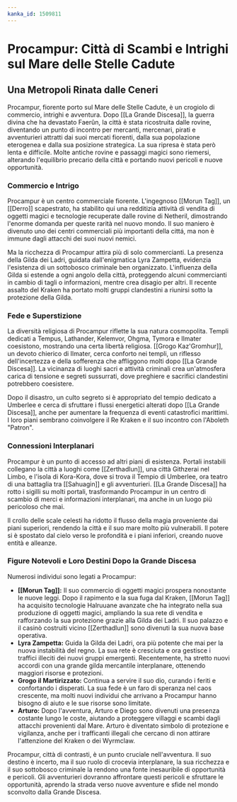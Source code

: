 ```yaml
---
kanka_id: 1509811
---
```


# Procampur: Città di Scambi e Intrighi sul Mare delle Stelle Cadute

## Una Metropoli Rinata dalle Ceneri

Procampur, fiorente porto sul Mare delle Stelle Cadute, è un crogiolo di commercio, intrighi e avventura. Dopo [[La Grande Discesa]], la guerra divina che ha devastato Faerûn, la città è stata ricostruita dalle rovine, diventando un punto di incontro per mercanti, mercenari, pirati e avventurieri attratti dai suoi mercati fiorenti, dalla sua popolazione eterogenea e dalla sua posizione strategica. La sua ripresa è stata però lenta e difficile. Molte antiche rovine e passaggi magici sono riemersi, alterando l'equilibrio precario della città e portando nuovi pericoli e nuove opportunità.

### Commercio e Intrigo

Procampur è un centro commerciale fiorente. L'ingegnoso [[Morun Tag]], un [[Derro]] scapestrato, ha stabilito qui una redditizia attività di vendita di oggetti magici e tecnologie recuperate dalle rovine di Netheril, dimostrando l'enorme domanda per queste rarità nel nuovo mondo. Il suo maniero è divenuto uno dei centri commerciali più importanti della cittá, ma non è immune dagli attacchi dei suoi nuovi nemici.

Ma la ricchezza di Procampur attira più di solo commercianti. La presenza della Gilda dei Ladri, guidata dall'enigmatica Lyra Zampetta, evidenzia l'esistenza di un sottobosco criminale ben organizzato. L'influenza della Gilda si estende a ogni angolo della città, proteggendo alcuni commercianti in cambio di tagli o informazioni, mentre crea disagio per altri. Il recente assalto del Kraken ha portato molti gruppi clandestini a riunirsi sotto la protezione della Gilda.

### Fede e Superstizione

La diversità religiosa di Procampur riflette la sua natura cosmopolita. Templi dedicati a Tempus, Lathander, Kelemvor, Ohgma, Tymora e Ilmater coesistono, mostrando una certa libertà religiosa. [[Grogo Kaz'Gromhur]], un devoto chierico di Ilmater, cerca conforto nei templi, un riflesso dell'incertezza e della sofferenza che affliggono molti dopo [[La Grande Discesa]]. La vicinanza di luoghi sacri e attività criminali crea un'atmosfera carica di tensione e segreti sussurrati, dove preghiere e sacrifici clandestini potrebbero coesistere.

Dopo il disastro, un culto segreto si è appropriato del tempio dedicato a Umberlee e cerca di sfruttare i flussi energetici alterati dopo [[La Grande Discesa]], anche per aumentare la frequenza di eventi catastrofici marittimi. I loro piani sembrano coinvolgere il Re Kraken e il suo incontro con l'Aboleth "Patron".

### Connessioni Interplanari

Procampur è un punto di accesso ad altri piani di esistenza. Portali instabili collegano la città a luoghi come [[Zerthadlun]], una città Githzerai nel Limbo, e l'isola di Kora-Kora, dove si trova il Tempio di Umberlee, ora teatro di una battaglia tra [[Sahuagin]] e gli avventurieri. [[La Grande Discesa]] ha rotto i sigilli su molti portali, trasformando Procampur in un centro di scambio di merci e informazioni interplanari, ma anche in un luogo più pericoloso che mai.

Il crollo delle scale celesti ha ridotto il flusso della magia proveniente dai piani superiori, rendendo la città e il suo mare molto più vulnerabili. Il potere si è spostato dal cielo verso le profondità e i piani inferiori, creando nuove entità e alleanze.

### Figure Notevoli e Loro Destini Dopo la Grande Discesa

Numerosi individui sono legati a Procampur:

* **[[Morun Tag]]:** Il suo commercio di oggetti magici prospera nonostante le nuove leggi. Dopo il rapimento e la sua fuga dal Kraken, [[Morun Tag]] ha acquisito tecnologie Halruuane avanzate che ha integrato nella sua produzione di oggetti magici, ampliando la sua rete di vendita e rafforzando la sua protezione grazie alla Gilda dei Ladri. Il suo palazzo e il casinò costruiti vicino [[Zerthadlun]] sono divenuti la sua nuova base operativa.
* **Lyra Zampetta:** Guida la Gilda dei Ladri, ora più potente che mai per la nuova instabilità del regno. La sua rete è cresciuta e ora gestisce i traffici illeciti dei nuovi gruppi emergenti. Recentemente, ha stretto nuovi accordi con una grande gilda mercantile interplanare, ottenendo maggiori risorse e protezioni.
* **Grogo il Martirizzato:** Continua a servire il suo dio, curando i feriti e confortando i disperati. La sua fede è un faro di speranza nel caos crescente, ma molti nuovi individui che arrivano a Procampur hanno bisogno di aiuto e le sue risorse sono limitate.
* **Arturo:** Dopo l'avventura, Arturo e Diego sono divenuti una presenza costante lungo le coste, aiutando a proteggere villaggi e scambi dagli attacchi provenienti dal Mare. Arturo è diventato simbolo di protezione e vigilanza, anche per i trafficanti illegali che cercano di non attirare l'attenzione del Kraken o dei Wyrmclaw.

Procampur, città di contrasti, è un punto cruciale nell'avventura. Il suo destino è incerto, ma il suo ruolo di crocevia interplanare, la sua ricchezza e il suo sottobosco criminale la rendono una fonte inesauribile di opportunità e pericoli. Gli avventurieri dovranno affrontare questi pericoli e sfruttare le opportunità, aprendo la strada verso nuove avventure e sfide nel mondo sconvolto dalla Grande Discesa.